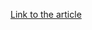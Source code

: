 [Link to the article](https://www.akamai.com/blog/security/2024/oct/american-eagle-thwarted-massive-dns-ddos-attack)
